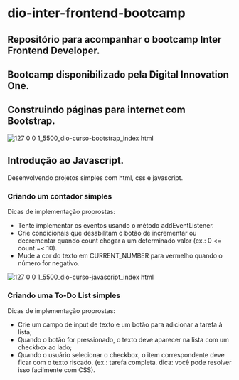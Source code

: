 # dio-inter-frontend-bootcamp

## Repositório para acompanhar o bootcamp **Inter Frontend Developer**.
## Bootcamp disponibilizado pela Digital Innovation One.


## **Construindo páginas para internet com Bootstrap**.
![127 0 0 1_5500_dio-curso-bootstrap_index html](https://user-images.githubusercontent.com/67666536/147857317-aa2170dd-5714-4e64-ac26-1fa78327831a.png)

## **Introdução ao Javascript**.
Desenvolvendo projetos simples com html, css e javascript. 

### Criando um contador simples

Dicas de implementação proprostas:

- Tente implementar os eventos usando o método addEventListener.
- Crie condicionais que desabilitam o botão de incrementar ou decrementar quando count chegar a um determinado valor (ex.: 0 <= count =< 10).
- Mude a cor do texto em CURRENT_NUMBER para vermelho quando o número for negativo.

![127 0 0 1_5500_dio-curso-javascript_index html](https://user-images.githubusercontent.com/67666536/147857322-6a3aa768-7655-450f-a877-332d155241c0.png)


### Criando uma To-Do List simples

Dicas de implementação proprostas:

- Crie um campo de input de texto e um botão para adicionar a tarefa à lista;
- Quando o botão for pressionado, o texto deve aparecer na lista com um checkbox ao lado;
- Quando o usuário selecionar o checkbox, o item correspondente deve ficar com o texto riscado. (ex.: tarefa completa. dica: você pode resolver isso facilmente com CSS).


